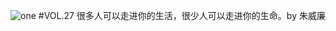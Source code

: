 ![one](http://image.wufazhuce.com/FuOo0TwzVm8HmVVVaJj9377vTfYr)
#VOL.27
很多人可以走进你的生活，很少人可以走进你的生命。by 朱威廉
